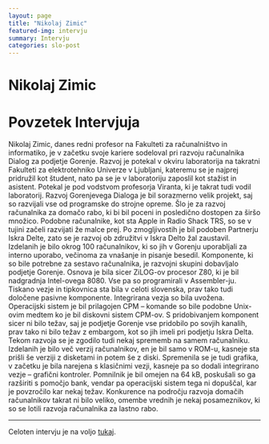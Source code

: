 ```yaml
---
layout: page
title: "Nikolaj Zimic"
featured-img: intervju
summary: Intervju
categories: slo-post
---
```


# Nikolaj Zimic

# Povzetek Intervjuja

Nikolaj Zimic, danes redni profesor na Fakulteti za računalništvo in informatiko, je v začetku svoje kariere sodeloval pri razvoju računalnika Dialog za podjetje Gorenje. Razvoj je potekal v okviru laboratorija na takratni Fakulteti za elektrotehniko Univerze v Ljubljani, kateremu se je najprej pridružil kot študent, nato pa se je v laboratoriju zaposlil kot stažist in asistent. Potekal je pod vodstvom profesorja Viranta, ki je takrat tudi vodil laboratorij.
Razvoj Gorenjevega Dialoga je bil sorazmerno velik projekt, saj so razvijali vse od programske do strojne opreme. Šlo je za razvoj računalnika za domačo rabo, ki bi bil poceni in posledično dostopen za širšo množico. Podobne računalnike, kot sta Apple in Radio Shack TRS, so se v tujini začeli razvijati že malce prej. Po zmogljivostih je bil podoben Partnerju Iskra Delte, zato se je razvoj ob združitvi v Iskra Delto žal zaustavil. Izdelanih je bilo okrog 100 računalnikov, ki so jih v Gorenju uporabljali za interno uporabo, večinoma za vnašanje in pisanje besedil.
Komponente, ki so bile potrebne za sestavo računalnika, je razvojni skupini dobavljalo podjetje Gorenje. Osnova je bila sicer ZiLOG-ov procesor Z80, ki je bil nadgradnja Intel-ovega 8080. Vse pa so programirali v Assembler-ju. Tiskano vezje in tipkovnica sta bila v celoti slovenska, prav tako tudi določene pasivne komponente. Integrirana vezja so bila uvožena. Operacijski sistem je bil prilagojen CPM – komande so bile podobne Unix-ovim medtem ko je bil diskovni sistem CPM-ov. S pridobivanjem komponent sicer ni bilo težav, saj je podjetje Gorenje vse pridobilo po sovjih kanalih, prav tako ni bilo težav z embargom, kot so jih imeli pri podjetju Iskra Delta.
Tekom razvoja se je zgodilo tudi nekaj sprememb na samem računalniku. Izdelanih je bilo več verzij računalnikov, en je bil samo v ROM-u, kasneje sta prišli še verziji z disketami in potem še z diski. Spremenila se je tudi grafika, v začetku je bila narejena s klasičnimi vezji, kasneje pa so dodali integrirano vezje – grafični kontroler. Pomnilnik je bil omejen na 64 kB, poskušali so ga razširiti s pomočjo bank, vendar pa operacijski sistem tega ni dopuščal, kar je povzročilo kar nekaj težav.
Konkurence na področju razvoja domačih računalnikov takrat ni bilo veliko, omembe vrednih je nekaj posameznikov, ki so se lotili razvoja računalnika za lastno rabo.

------

Celoten intervju je na voljo [tukaj](../nikolaj-zimic-intervju).
